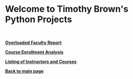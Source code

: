 # Welcome to Timothy Brown's Python Projects

<br>


**[Overloaded Faculty Report](https://github.com/brownt47/Python_Projects/blob/main/Faculty_Overloads.ipynb)**<br>

**[Course Enrollment Analysis](https://github.com/brownt47/Python_Projects/blob/main/Course_Enrollment_Analysis.ipynb)**<br>

**[Listing of Instructors and Courses](https://github.com/brownt47/Python_Projects/blob/main/Instructors_and_Courses.ipynb)**<br>




**[Back to main page](https://brownt47.github.io/)**<br>
